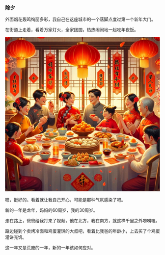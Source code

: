 ### 除夕

外面烟花轰鸣绚丽多彩，我自己在这座城市的一个落脚点度过第一个新年大门。

在街道上走着，看着万家灯火，全家团圆，热热闹闹地一起吃年夜饭。

![Happy New Year](../assets/img/New_Year.jpeg "新年")

嗯，挺好的。看着就让我自己开心，可能是那种气氛感染了吧。

新的一年是龙年，妈妈的60周岁，我的30周岁。

走在路上，爸爸给我打来了视频，他在北方，我在南方，就这样千里之外唠唠嗑。

路边碰到个卖烤冷面和鸡蛋灌饼的大叔吧，看着比我爸的年龄小，上去买了个鸡蛋灌饼充饥。

这一年又是荒废的一年，新的一年该如何应对。